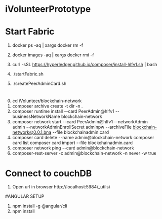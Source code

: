 # iVolunteerPrototype

# Start Fabric
1. docker ps -aq | xargs docker rm -f
2. docker images -aq | xargs docker rmi -f

3. curl -sSL https://hyperledger.github.io/composer/install-hlfv1.sh | bash
4. ./startFabric.sh
4. ./createPeerAdminCard.sh

# 


0. cd iVolunteer/blockchain-network
1. composer archive create -t dir -n .
2. composer runtime install --card PeerAdmin@hlfv1 --businessNetworkName blockchain-network
3. composer network start --card PeerAdmin@hlfv1 --networkAdmin admin --networkAdminEnrollSecret adminpw --archiveFile blockchain-network@0.0.1.bna --file blockchainadmin.card
4. composer card delete --name admin@blockchain-network
   composer card list
   composer card import --file blockchainadmin.card
5. composer network ping --card admin@blockchain-network
6. composer-rest-server -c admin@blockchain-network -n never -w true

# Connect to couchDB
1. Open url in browser http://localhost:5984/_utils/

#ANGULAR SETUP

1. npm install -g @angular/cli
2. npm install


